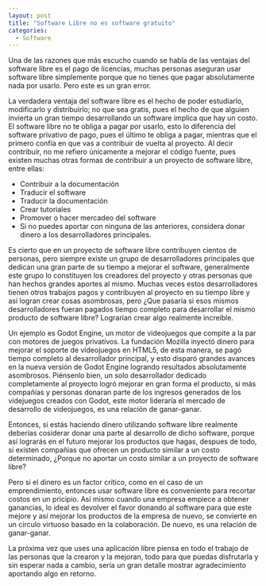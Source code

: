 ```yaml
---
layout: post
title: "Software Libre no es software gratuito"
categories:
  - Software
---
```

Una de las razones que más escucho cuando se habla de las ventajas del software libre es el pago de licencias, muchas personas aseguran usar software libre simplemente porque que no tienes que pagar absolutamente nada por usarlo. Pero este es un gran error.

La verdadera ventaja del software libre es el hecho de poder estudiarlo, modificarlo y distribuirlo; no que sea gratis, pues el hecho de que alguien invierta un gran tiempo desarrollando un software implica que hay un costo. El software libre no te obliga a pagar por usarlo, esto lo diferencia del software privativo de pago, pues el último te obliga a pagar, mientras que el primero confía en que vas a contribuir de vuelta al proyecto. Al decir contribuir, no me refiero únicamente a mejorar el código fuente, pues existen muchas otras formas de contribuir a un proyecto de software libre, entre ellas: 

* Contribuir a la documentación
* Traducir el software
* Traducir la documentación
* Crear tutoriales
* Promover o hacer mercadeo del software
* Si no puedes aportar con ninguna de las anteriores, considera donar dinero a los desarrolladores principales.

Es cierto que en un proyecto de software libre contribuyen cientos de personas, pero siempre existe un grupo de desarrolladores principales que dedican una gran parte de su tiempo a mejorar el software, generalmente este grupo lo constituyen los creadores del proyecto y otras personas que han hechos grandes aportes al mismo. Muchas veces estos desarrolladores tienen otros trabajos pagos y contribuyen al proyecto en su tiempo libre y así logran crear cosas asombrosas, pero ¿Que pasaría si esos mismos desarrolladores fueran pagados tiempo completo para desarrollar el mismo producto de software libre? Lograrían crear algo realmente increíble.

Un ejemplo es Godot Engine, un motor de videojuegos que compite a la par con motores de juegos privativos. La fundación Mozilla inyectó dinero para mejorar el soporte de videojuegos en HTML5, de esta manera, se pagó tiempo completo al desarrollador principal, y esto disparó  grandes avances en la nueva versión de Godot Engine logrando resultados absolutamente asombrosos. Piénsenlo bien, un solo desarrollador dedicado completamente al proyecto logró mejorar en gran forma el producto, si más compañias y personas donaran parte de los ingresos generados de los videjuegos creados con Godot, este motor lideraría el mercado de desarrollo de videojuegos, es una relación de ganar-ganar.

Entonces, si estás haciendo dinero utilizando software libre realmente deberías cosiderar donar una parte al desarrollo de dicho software, porque así lograrás en el futuro mejorar los productos que hagas, despues de todo, si existen compañias que ofrecen un producto similar a un costo determinado, ¿Porque no aportar un costo similar a un proyecto de software libre?

Pero si el dinero es un factor crítico, como en el caso de un emprendimiento, entonces usar software libre es conveniente para recortar costos en un pricipio. Así mismo cuando una empresa empiece a obtener ganancias, lo ideal es devolver el favor donando al software para que este mejore y así mejorar los productos de la empresa de nuevo, se convierte en un circulo virtuoso basado en la colaboración. De nuevo, es una relación de ganar-ganar.

La próxima vez que uses una aplicación libre piensa en todo el trabajo de las personas que la crearon y la mejoran, todo para que puedas disfrutarla y sin esperar nada a cambio, sería un gran detalle mostrar agradecimiento aportando algo en retorno.
